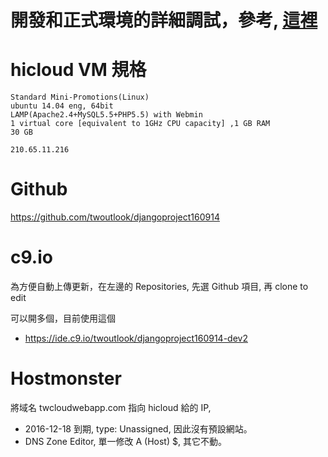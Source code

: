 # 開發和正式環境的詳細調試，參考, [這裡](DEV-PROD.md)


# hicloud VM 規格
    Standard Mini-Promotions(Linux)
    ubuntu 14.04 eng, 64bit
    LAMP(Apache2.4+MySQL5.5+PHP5.5) with Webmin
    1 virtual core [equivalent to 1GHz CPU capacity] ,1 GB RAM
    30 GB
    
    210.65.11.216

# Github
https://github.com/twoutlook/djangoproject160914

# c9.io
為方便自動上傳更新，在左邊的
Repositories, 先選 Github 項目, 再 clone to edit 

可以開多個，目前使用這個
- https://ide.c9.io/twoutlook/djangoproject160914-dev2

# Hostmonster


將域名 twcloudwebapp.com 指向 hicloud 給的 IP, 
- 2016-12-18 到期, type: Unassigned, 因此沒有預設網站。
- DNS Zone Editor, 單一修改 A (Host) $, 其它不動。  

